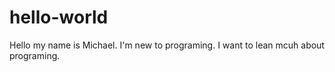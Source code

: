 # hello-world
 Hello my name is Michael. 
 I'm new to programing. I want to lean mcuh about programing.
